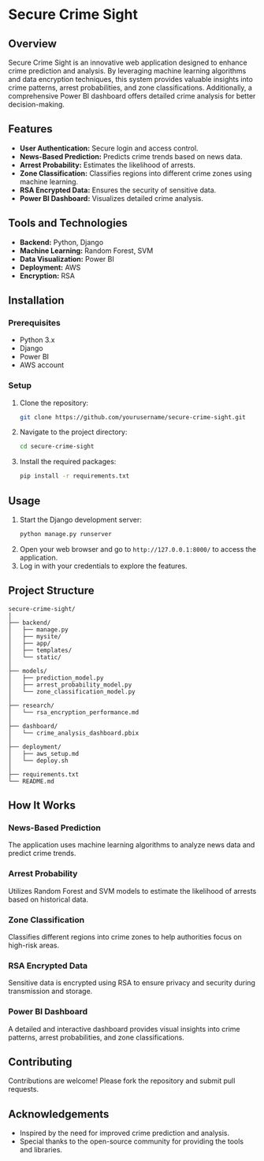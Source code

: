 # Secure Crime Sight

## Overview
Secure Crime Sight is an innovative web application designed to enhance crime prediction and analysis. By leveraging machine learning algorithms and data encryption techniques, this system provides valuable insights into crime patterns, arrest probabilities, and zone classifications. Additionally, a comprehensive Power BI dashboard offers detailed crime analysis for better decision-making.

## Features
- **User Authentication:** Secure login and access control.
- **News-Based Prediction:** Predicts crime trends based on news data.
- **Arrest Probability:** Estimates the likelihood of arrests.
- **Zone Classification:** Classifies regions into different crime zones using machine learning.
- **RSA Encrypted Data:** Ensures the security of sensitive data.
- **Power BI Dashboard:** Visualizes detailed crime analysis.

## Tools and Technologies
- **Backend:** Python, Django
- **Machine Learning:** Random Forest, SVM
- **Data Visualization:** Power BI
- **Deployment:** AWS
- **Encryption:** RSA

## Installation

### Prerequisites
- Python 3.x
- Django
- Power BI
- AWS account

### Setup
1. Clone the repository:
    ```bash
    git clone https://github.com/yourusername/secure-crime-sight.git
    ```
2. Navigate to the project directory:
    ```bash
    cd secure-crime-sight
    ```
3. Install the required packages:
    ```bash
    pip install -r requirements.txt
    ```

## Usage
1. Start the Django development server:
    ```bash
    python manage.py runserver
    ```
2. Open your web browser and go to `http://127.0.0.1:8000/` to access the application.
3. Log in with your credentials to explore the features.

## Project Structure
```
secure-crime-sight/
│
├── backend/
│   ├── manage.py
│   ├── mysite/
│   ├── app/
│   ├── templates/
│   └── static/
│
├── models/
│   ├── prediction_model.py
│   ├── arrest_probability_model.py
│   └── zone_classification_model.py
│
├── research/
│   └── rsa_encryption_performance.md
│
├── dashboard/
│   └── crime_analysis_dashboard.pbix
│
├── deployment/
│   ├── aws_setup.md
│   └── deploy.sh
│
├── requirements.txt
└── README.md
```

## How It Works
### News-Based Prediction
The application uses machine learning algorithms to analyze news data and predict crime trends.

### Arrest Probability
Utilizes Random Forest and SVM models to estimate the likelihood of arrests based on historical data.

### Zone Classification
Classifies different regions into crime zones to help authorities focus on high-risk areas.

### RSA Encrypted Data
Sensitive data is encrypted using RSA to ensure privacy and security during transmission and storage.

### Power BI Dashboard
A detailed and interactive dashboard provides visual insights into crime patterns, arrest probabilities, and zone classifications.


## Contributing
Contributions are welcome! Please fork the repository and submit pull requests.


## Acknowledgements
- Inspired by the need for improved crime prediction and analysis.
- Special thanks to the open-source community for providing the tools and libraries.
